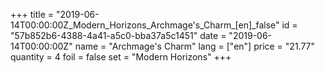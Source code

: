 +++
title = "2019-06-14T00:00:00Z_Modern_Horizons_Archmage's_Charm_[en]_false"
id = "57b852b6-4388-4a41-a5c0-bba37a5c1451"
date = "2019-06-14T00:00:00Z"
name = "Archmage's Charm"
lang = ["en"]
price = "21.77"
quantity = 4
foil = false
set = "Modern Horizons"
+++
